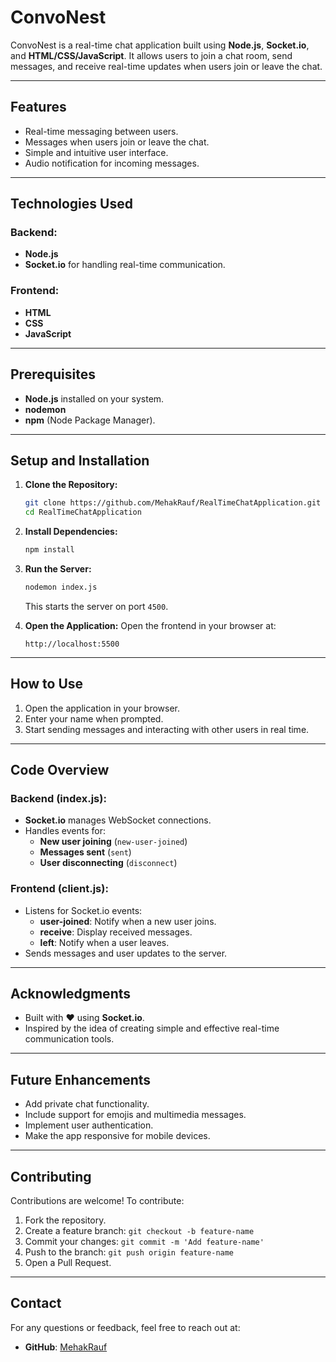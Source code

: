 # ConvoNest

ConvoNest is a real-time chat application built using **Node.js**, **Socket.io**, and **HTML/CSS/JavaScript**. It allows users to join a chat room, send messages, and receive real-time updates when users join or leave the chat.

---

## Features
- Real-time messaging between users.
- Messages when users join or leave the chat.
- Simple and intuitive user interface.
- Audio notification for incoming messages.

---

## Technologies Used
### Backend:
- **Node.js**
- **Socket.io** for handling real-time communication.

### Frontend:
- **HTML**
- **CSS**
- **JavaScript**

---

## Prerequisites
- **Node.js** installed on your system.
- **nodemon** 
- **npm** (Node Package Manager).

---

## Setup and Installation

1. **Clone the Repository:**
    ```bash
    git clone https://github.com/MehakRauf/RealTimeChatApplication.git
    cd RealTimeChatApplication
    ```

2. **Install Dependencies:**
    ```bash
    npm install
    ```

3. **Run the Server:**
    ```bash
    nodemon index.js
    ```
    This starts the server on port `4500`.

4. **Open the Application:**
    Open the frontend in your browser at:
    ```
    http://localhost:5500
    ```

---

## How to Use
1. Open the application in your browser.
2. Enter your name when prompted.
3. Start sending messages and interacting with other users in real time.

---

## Code Overview
### Backend (index.js):
- **Socket.io** manages WebSocket connections.
- Handles events for:
  - **New user joining** (`new-user-joined`)
  - **Messages sent** (`sent`)
  - **User disconnecting** (`disconnect`)

### Frontend (client.js):
- Listens for Socket.io events:
  - **user-joined**: Notify when a new user joins.
  - **receive**: Display received messages.
  - **left**: Notify when a user leaves.
- Sends messages and user updates to the server.

---

## Acknowledgments
- Built with ❤️ using **Socket.io**.
- Inspired by the idea of creating simple and effective real-time communication tools.

---

## Future Enhancements
- Add private chat functionality.
- Include support for emojis and multimedia messages.
- Implement user authentication.
- Make the app responsive for mobile devices.

---

## Contributing
Contributions are welcome! To contribute:
1. Fork the repository.
2. Create a feature branch: `git checkout -b feature-name`
3. Commit your changes: `git commit -m 'Add feature-name'`
4. Push to the branch: `git push origin feature-name`
5. Open a Pull Request.

---

## Contact
For any questions or feedback, feel free to reach out at:
- **GitHub**: [MehakRauf](https://github.com/MehakRauf)

